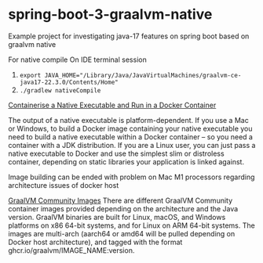 # spring-boot-3-graalvm-native

Example project for investigating java-17 features on spring boot based on graalvm native

For native compile
On IDE terminal session
1. `export JAVA_HOME="/Library/Java/JavaVirtualMachines/graalvm-ce-java17-22.3.0/Contents/Home"`
2. `./gradlew nativeCompile`

[Containerise a Native Executable and Run in a Docker Container](https://www.graalvm.org/22.2/reference-manual/native-image/guides/containerise-native-executable-and-run-in-docker-container/)

The output of a native executable is platform-dependent.
If you use a Mac or Windows, to build a Docker image containing your native executable you need to build a native executable within a Docker container
– so you need a container with a JDK distribution.
If you are a Linux user, you can just pass a native executable to Docker and use the simplest slim or distroless container,
depending on static libraries your application is linked against.

Image building can be ended with problem on Mac M1 processors regarding architecture issues of docker host

[GraalVM Community Images](https://www.graalvm.org/22.0/docs/getting-started/container-images/)
There are different GraalVM Community container images provided depending
on the architecture and the Java version.
GraalVM binaries are built for Linux, macOS, and Windows platforms on x86 64-bit systems, 
and for Linux on ARM 64-bit systems. The images are multi-arch (aarch64 or amd64 will be pulled depending on Docker host architecture),
and tagged with the format ghcr.io/graalvm/IMAGE_NAME:version.